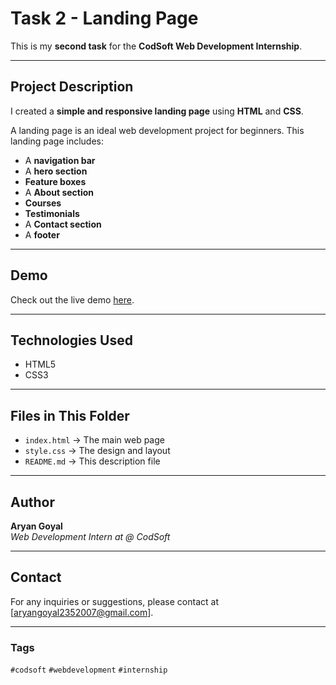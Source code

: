 # Task 2 - Landing Page

This is my **second task** for the **CodSoft Web Development Internship**.

---

## Project Description

I created a **simple and responsive landing page** using **HTML** and **CSS**.  

 A landing page is an ideal web development project for beginners.
This landing page includes:

- A **navigation bar**
- A **hero section**
- **Feature boxes**
- A **About section**
- **Courses**
- **Testimonials**
- A **Contact section**
- A **footer**

---
## Demo

Check out the live demo [here](https://aryangoyal001.github.io/Landing-Page/).

---
## Technologies Used

- HTML5  
- CSS3

---

## Files in This Folder

- `index.html` → The main web page  
- `style.css` → The design and layout  
- `README.md` → This description file

---

## Author

**Aryan Goyal**  
_Web Development Intern at @ CodSoft_

---
## Contact

For any inquiries or suggestions, please contact at [aryangoyal2352007@gmail.com].

---
### Tags

`#codsoft` `#webdevelopment` `#internship`
